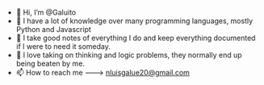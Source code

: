 - 👋 Hi, I’m @Galuito
- 📖 I have a lot of knowledge over many programming languages, mostly Python and Javascript
- 📝 I take good notes of everything I do and keep everything documented if I were to need it someday.
- 🧠 I love taking on thinking and logic problems, they normally end up being beaten by me.
- 📫 How to reach me ---> nluisgalue20@gmail.com
